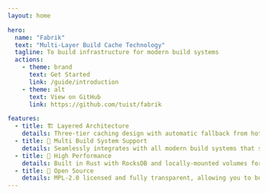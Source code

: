 ```yaml
---
layout: home

hero:
  name: "Fabrik"
  text: "Multi-Layer Build Cache Technology"
  tagline: To build infrastructure for modern build systems
  actions:
    - theme: brand
      text: Get Started
      link: /guide/introduction
    - theme: alt
      text: View on GitHub
      link: https://github.com/tuist/fabrik

features:
  - title: 🏗️ Layered Architecture
    details: Three-tier caching design with automatic fallback from hot to warm to cold storage, ensuring minimal latency at every level of your build infrastructure
  - title: 🔧 Multi Build System Support
    details: Seamlessly integrates with all modern build systems that support caching - from Gradle and Bazel to Nx, TurboRepo, and sccache
  - title: 🚀 High Performance
    details: Built in Rust with RocksDB and locally-mounted volumes for maximum speed, delivering sub-10ms cache hits on your build nodes
  - title: 💎 Open Source
    details: MPL-2.0 licensed and fully transparent, allowing you to build, customize, and deploy your own build cache infrastructure
---
```

